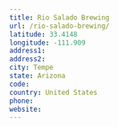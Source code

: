 ```yaml
---
title: Rio Salado Brewing
url: /rio-salado-brewing/
latitude: 33.4148
longitude: -111.909
address1: 
address2: 
city: Tempe
state: Arizona
code: 
country: United States
phone: 
website: 
---
```


